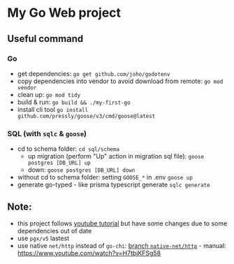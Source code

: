 # My Go Web project

## Useful command

### Go

- get dependencies:
  `go get github.com/joho/godotenv`
- copy dependencies into vendor to avoid download from remote:
  `go mod vendor`
- clean up:
  `go mod tidy`
- build & run:
  `go build && ./my-first-go`
- install cli tool
  `go install github.com/pressly/goose/v3/cmd/goose@latest`

### SQL (with `sqlc` & `goose`)

- cd to schema folder: `cd sql/schema`
  - up migration (perform "Up" action in migration sql file):
    `goose postgres [DB_URL] up`
  - down:
    `goose postgres [DB_URL] down`
- without cd to schema folder: setting `GOOSE_*` in .env
  `goose up`
- generate go-typed - like prisma typescript generate
  `sqlc generate`

## Note:

- this project follows [youtube tutorial](https://www.youtube.com/watch?v=un6ZyFkqFKo) but have some changes due to some dependencies out of date
- use `pgx/v5` lastest
- use native `net/http` instead of `go-chi`: [branch `native-net/http`](/tree/native-net/http) - manual: https://www.youtube.com/watch?v=H7tbjKFSg58
